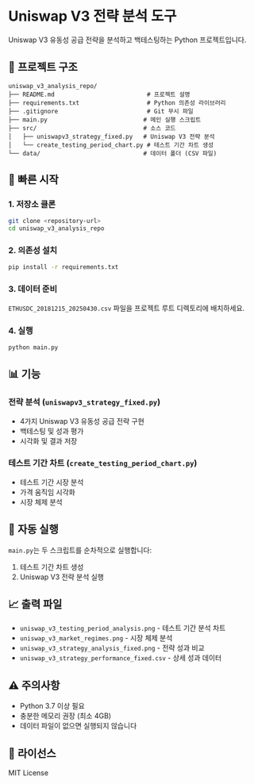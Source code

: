 # Uniswap V3 전략 분석 도구

Uniswap V3 유동성 공급 전략을 분석하고 백테스팅하는 Python 프로젝트입니다.

## 📁 프로젝트 구조

```
uniswap_v3_analysis_repo/
├── README.md                          # 프로젝트 설명
├── requirements.txt                   # Python 의존성 라이브러리
├── .gitignore                         # Git 무시 파일
├── main.py                           # 메인 실행 스크립트
├── src/                              # 소스 코드
│   ├── uniswapv3_strategy_fixed.py   # Uniswap V3 전략 분석
│   └── create_testing_period_chart.py # 테스트 기간 차트 생성
└── data/                             # 데이터 폴더 (CSV 파일)
```

## 🚀 빠른 시작

### 1. 저장소 클론

```bash
git clone <repository-url>
cd uniswap_v3_analysis_repo
```

### 2. 의존성 설치

```bash
pip install -r requirements.txt
```

### 3. 데이터 준비

`ETHUSDC_20181215_20250430.csv` 파일을 프로젝트 루트 디렉토리에 배치하세요.

### 4. 실행

```bash
python main.py
```

## 📊 기능

### 전략 분석 (`uniswapv3_strategy_fixed.py`)
- 4가지 Uniswap V3 유동성 공급 전략 구현
- 백테스팅 및 성과 평가
- 시각화 및 결과 저장

### 테스트 기간 차트 (`create_testing_period_chart.py`)
- 테스트 기간 시장 분석
- 가격 움직임 시각화
- 시장 체제 분석

## 🔄 자동 실행

`main.py`는 두 스크립트를 순차적으로 실행합니다:
1. 테스트 기간 차트 생성
2. Uniswap V3 전략 분석 실행

## 📈 출력 파일

- `uniswap_v3_testing_period_analysis.png` - 테스트 기간 분석 차트
- `uniswap_v3_market_regimes.png` - 시장 체제 분석
- `uniswap_v3_strategy_analysis_fixed.png` - 전략 성과 비교
- `uniswap_v3_strategy_performance_fixed.csv` - 상세 성과 데이터

## ⚠️ 주의사항

- Python 3.7 이상 필요
- 충분한 메모리 권장 (최소 4GB)
- 데이터 파일이 없으면 실행되지 않습니다

## 📝 라이선스

MIT License